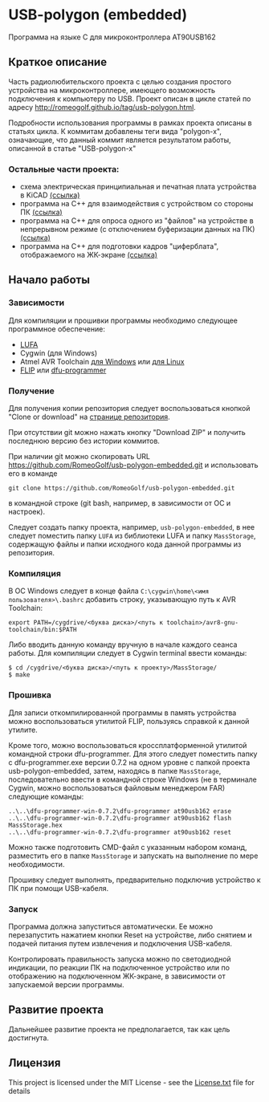 # USB-polygon (embedded)

Программа на языке С для микроконтроллера AT90USB162

## Краткое описание

Часть радиолюбительского проекта с целью создания простого устройства на микроконтроллере, имеющего возможность подключения к компьютеру по USB. Проект описан в цикле статей по адресу <http://romeogolf.github.io/tag/usb-polygon.html>.

Подробности использования программы в рамках проекта описаны в статьях цикла. К коммитам добавлены теги вида "polygon-x", означающие, что данный коммит является результатом работы, описанной в статье "USB-polygon-x"

### Остальные части проекта:

* схема электрическая принципиальная и печатная плата устройства в KiCAD [(ссылка)](https://github.com/RomeoGolf/usb-polygon-kicad)
* программа на C++ для взаимодействия с устройством со стороны ПК [(ссылка)](https://github.com/RomeoGolf/usb-polygon-cpp)
* программа на С++ для опроса одного из "файлов" на устройстве в непрерывном режиме (с отключением буферизации данных на ПК) [(ссылка)](https://github.com/RomeoGolf/usb-polygon-read-loop)
* программа на С++ для подготовки кадров "циферблата", отображаемого на ЖК-экране [(ссылка)](https://github.com/RomeoGolf/usb-polygon-makedial)

## Начало работы

### Зависимости

Для компиляции и прошивки программы необходимо следующее программное обеспечение:

* [LUFA](http://www.fourwalledcubicle.com/LUFA.php)
* Cygwin (для Windows)
* Atmel AVR Toolchain [для Windows](http://www.atmel.com/tools/ATMELAVRTOOLCHAINFORWINDOWS.aspx) или [для Linux](http://www.atmel.com/tools/ATMELAVRTOOLCHAINFORLINUX.aspx)
* [FLIP](http://www.atmel.com/ru/ru/tools/flip.aspx "FLIP") или [dfu-programmer](http://dfu-programmer.github.io/)

### Получение

Для получения копии репозитория следует воспользоваться кнопкой "Clone or download" на [странице репозитория](https://github.com/RomeoGolf/usb-polygon-embedded).

При отсутствии git можно нажать кнопку "Download ZIP" и получить последнюю версию без истории коммитов.

При наличии git можно скопировать URL https://github.com/RomeoGolf/usb-polygon-embedded.git и использовать его в команде

~~~~
git clone https://github.com/RomeoGolf/usb-polygon-embedded.git
~~~~

в командной строке (git bash, например, в зависимости от ОС и настроек).

Следует создать папку проекта, например, `usb-polygon-embedded`, в нее следует поместить папку `LUFA` из библиотеки LUFA и папку `MassStorage`, содержащую файлы и папки исходного кода данной программы из репозитория.

### Компиляция

В ОС Windows следует в конце файла `C:\cygwin\home\<имя пользователя>\.bashrc` добавить строку, указывающую путь к AVR Toolchain:

```
export PATH=/cygdrive/<буква диска>/<путь к toolchain>/avr8-gnu-toolchain/bin:$PATH
```

Либо вводить данную команду вручную в начале каждого сеанса работы. Для компиляции следует в Cygwin terminal ввести команды:

```
$ cd /cygdrive/<буква диска>/<путь к проекту>/MassStorage/
$ make
```

### Прошивка

Для записи откомпилированной программы в память устройства можно воспользоваться утилитой FLIP, пользуясь справкой к данной утилите.

Кроме того, можно воспользоваться кроссплатформенной утилитой командной строки dfu-programmer. Для этого следует поместить папку с dfu-programmer.exe версии 0.7.2 на одном уровне с папкой проекта usb-polygon-embedded, затем, находясь в папке `MassStorage`, последовательно ввести в командной строке Windows (не в терминале Cygwin, можно воспользоваться файловым менеджером FAR) следующие команды:

```
..\..\dfu-programmer-win-0.7.2\dfu-programmer at90usb162 erase
..\..\dfu-programmer-win-0.7.2\dfu-programmer at90usb162 flash MassStorage.hex
..\..\dfu-programmer-win-0.7.2\dfu-programmer at90usb162 reset
```

Можно также подготовить CMD-файл с указанным набором команд, разместить его в папке `MassStorage` и запускать на выполнение по мере необходимости.

Прошивку следует выполнять, предварительно подключив устройство к ПК при помощи USB-кабеля.

### Запуск

Программа должна запуститься автоматически. Ее можно перезапустить нажатием кнопки Reset на устройстве, либо снятием и подачей питания путем извлечения и подключения USB-кабеля.

Контролировать правильность запуска можно по светодиодной индикации, по реакции ПК на подключенное устройство или по отображению на подключенном ЖК-экране, в зависимости от запускаемой версии программы.

## Развитие проекта

Дальнейшее развитие проекта не предполагается, так как цель достигнута.

## Лицензия

This project is licensed under the MIT License - see the [License.txt](License.txt) file for details

